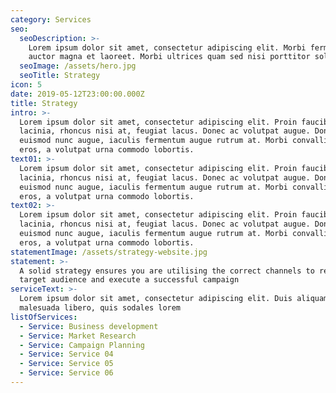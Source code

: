 ```yaml
---
category: Services
seo:
  seoDescription: >-
    Lorem ipsum dolor sit amet, consectetur adipiscing elit. Morbi fermentum
    auctor magna et laoreet. Morbi ultrices quam sed nisi porttitor sollicitudin
  seoImage: /assets/hero.jpg
  seoTitle: Strategy
icon: 5
date: 2019-05-12T23:00:00.000Z
title: Strategy
intro: >-
  Lorem ipsum dolor sit amet, consectetur adipiscing elit. Proin faucibus ante
  lacinia, rhoncus nisi at, feugiat lacus. Donec ac volutpat augue. Donec
  euismod nunc augue, iaculis fermentum augue rutrum at. Morbi convallis quam
  eros, a volutpat urna commodo lobortis.
text01: >-
  Lorem ipsum dolor sit amet, consectetur adipiscing elit. Proin faucibus ante
  lacinia, rhoncus nisi at, feugiat lacus. Donec ac volutpat augue. Donec
  euismod nunc augue, iaculis fermentum augue rutrum at. Morbi convallis quam
  eros, a volutpat urna commodo lobortis.
text02: >-
  Lorem ipsum dolor sit amet, consectetur adipiscing elit. Proin faucibus ante
  lacinia, rhoncus nisi at, feugiat lacus. Donec ac volutpat augue. Donec
  euismod nunc augue, iaculis fermentum augue rutrum at. Morbi convallis quam
  eros, a volutpat urna commodo lobortis.
statementImage: /assets/strategy-website.jpg
statement: >-
  A solid strategy ensures you are utilising the correct channels to reach your
  target audience and execute a successful campaign
serviceText: >-
  Lorem ipsum dolor sit amet, consectetur adipiscing elit. Duis aliquam
  malesuada libero, quis sodales lorem
listOfServices:
  - Service: Business development
  - Service: Market Research
  - Service: Campaign Planning
  - Service: Service 04
  - Service: Service 05
  - Service: Service 06
---
```


